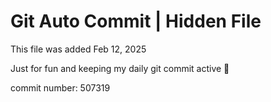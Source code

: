 # Git Auto Commit | Hidden File

This file was added Feb 12, 2025

Just for fun and keeping my daily git commit active 🤪

commit number: 507319
